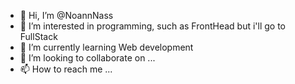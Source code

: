 - 👋 Hi, I’m @NoannNass
- 👀 I’m interested in programming, such as FrontHead but i'll go to FullStack
- 🌱 I’m currently learning Web development
- 💞️ I’m looking to collaborate on ...
- 📫 How to reach me ...

<!---
NoannNass/NoannNass is a ✨ special ✨ repository because its `README.md` (this file) appears on your GitHub profile.
You can click the Preview link to take a look at your changes.
--->
